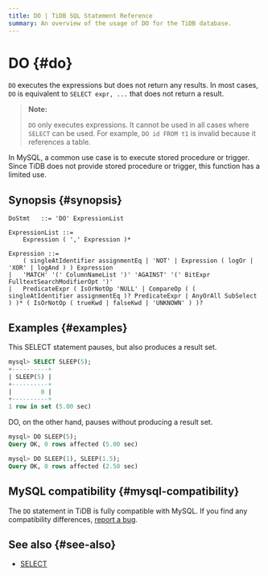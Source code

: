 ```yaml
---
title: DO | TiDB SQL Statement Reference
summary: An overview of the usage of DO for the TiDB database.
---
```


# DO {#do}

`DO` executes the expressions but does not return any results. In most cases, `DO` is equivalent to `SELECT expr, ...` that does not return a result.

> **Note:**
>
> `DO` only executes expressions. It cannot be used in all cases where `SELECT` can be used. For example, `DO id FROM t1` is invalid because it references a table.

In MySQL, a common use case is to execute stored procedure or trigger. Since TiDB does not provide stored procedure or trigger, this function has a limited use.

## Synopsis {#synopsis}

```ebnf+diagram
DoStmt   ::= 'DO' ExpressionList

ExpressionList ::=
    Expression ( ',' Expression )*

Expression ::=
    ( singleAtIdentifier assignmentEq | 'NOT' | Expression ( logOr | 'XOR' | logAnd ) ) Expression
|   'MATCH' '(' ColumnNameList ')' 'AGAINST' '(' BitExpr FulltextSearchModifierOpt ')'
|   PredicateExpr ( IsOrNotOp 'NULL' | CompareOp ( ( singleAtIdentifier assignmentEq )? PredicateExpr | AnyOrAll SubSelect ) )* ( IsOrNotOp ( trueKwd | falseKwd | 'UNKNOWN' ) )?
```

## Examples {#examples}

This SELECT statement pauses, but also produces a result set.

```sql
mysql> SELECT SLEEP(5);
+----------+
| SLEEP(5) |
+----------+
|        0 |
+----------+
1 row in set (5.00 sec)
```

DO, on the other hand, pauses without producing a result set.

```sql
mysql> DO SLEEP(5);
Query OK, 0 rows affected (5.00 sec)

mysql> DO SLEEP(1), SLEEP(1.5);
Query OK, 0 rows affected (2.50 sec)
```

## MySQL compatibility {#mysql-compatibility}

The `DO` statement in TiDB is fully compatible with MySQL. If you find any compatibility differences, [report a bug](https://docs.pingcap.com/tidb/stable/support).

## See also {#see-also}

-   [SELECT](/sql-statements/sql-statement-select.md)
